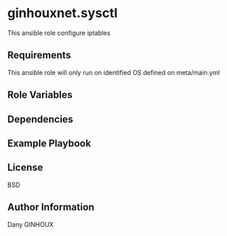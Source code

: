 ginhouxnet.sysctl
=========

This ansible role configure iptables


Requirements
------------

This ansible role will only run on identified OS defined on meta/main.yml


Role Variables
--------------




Dependencies
------------




Example Playbook
----------------



License
-------

BSD


Author Information
------------------

Dany GINHOUX
